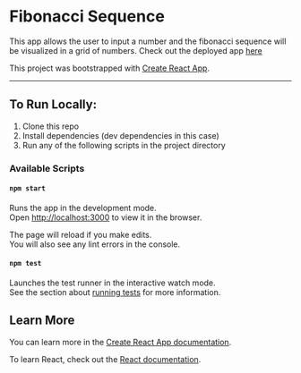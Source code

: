 # Fibonacci Sequence

This app allows the user to input a number and the fibonacci sequence will be visualized in a grid of numbers. Check out the deployed app [here](https://fibonacci-sequence.netlify.com/)

This project was bootstrapped with [Create React App](https://github.com/facebook/create-react-app).

---

## To Run Locally:

1. Clone this repo
1. Install dependencies (dev dependencies in this case)
1. Run any of the following scripts in the project directory

### Available Scripts

#### `npm start`

Runs the app in the development mode.<br>
Open [http://localhost:3000](http://localhost:3000) to view it in the browser.

The page will reload if you make edits.<br>
You will also see any lint errors in the console.

#### `npm test`

Launches the test runner in the interactive watch mode.<br>
See the section about [running tests](https://facebook.github.io/create-react-app/docs/running-tests) for more information.

## Learn More

You can learn more in the [Create React App documentation](https://facebook.github.io/create-react-app/docs/getting-started).

To learn React, check out the [React documentation](https://reactjs.org/).
